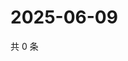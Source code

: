 # 2025-06-09

共 0 条

<!-- BEGIN ZHIHUQUESTIONS -->
<!-- 最后更新时间 Mon Jun 09 2025 06:10:23 GMT+0800 (China Standard Time) -->

<!-- END ZHIHUQUESTIONS -->

